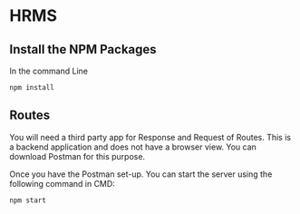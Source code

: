 # HRMS

## Install the NPM Packages
In the command Line
````
npm install

````
## Routes
You will need a third party app for Response and Request of Routes. This is a backend application and does not have a browser view. You can download Postman for this purpose. 

Once you have the Postman set-up. You can start the server using the following command in CMD:

````
npm start

````